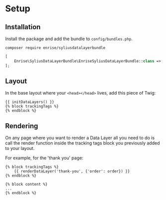 # Setup

## Installation
Install the package and add the bundle to `config/bundles.php`.

`composer require enrise/syliusdatalayerbundle`

```php
[
    Enrise\SyliusDataLayerBundle\EnriseSyliusDataLayerBundle::class => ['all' => true],
];
```

## Layout
In the base layout where your `<head></head>` lives, add this piece of Twig:

```twig
{{ initDataLayers() }}
{% block trackingTags %}
{% endblock %}
```

## Rendering
On any page where you want to render a Data Layer all you need to do is call the render function inside the tracking tags block you previously added to your layout.

For example, for the 'thank you' page:

```twig
{% block trackingTags %}
    {{ renderDataLayer('thank-you', {'order': order}) }}
{% endblock %}

{% block content %}
...
{% endblock %}
```
